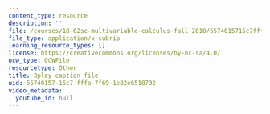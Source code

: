 ```yaml
---
content_type: resource
description: ''
file: /courses/18-02sc-multivariable-calculus-fall-2010/5574015715c7fffa7f691e82e6518732_YWvBaLokEJY.srt
file_type: application/x-subrip
learning_resource_types: []
license: https://creativecommons.org/licenses/by-nc-sa/4.0/
ocw_type: OCWFile
resourcetype: Other
title: 3play caption file
uid: 55740157-15c7-fffa-7f69-1e82e6518732
video_metadata:
  youtube_id: null
---
```

